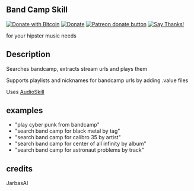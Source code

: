 ## Band Camp Skill
[![Donate with Bitcoin](https://en.cryptobadges.io/badge/micro/1QJNhKM8tVv62XSUrST2vnaMXh5ADSyYP8)](https://en.cryptobadges.io/donate/1QJNhKM8tVv62XSUrST2vnaMXh5ADSyYP8)
[![Donate](https://img.shields.io/badge/Donate-PayPal-green.svg)](https://paypal.me/jarbasai)
<span class="badge-patreon"><a href="https://www.patreon.com/jarbasAI" title="Donate to this project using Patreon"><img src="https://img.shields.io/badge/patreon-donate-yellow.svg" alt="Patreon donate button" /></a></span>
[![Say Thanks!](https://img.shields.io/badge/Say%20Thanks-!-1EAEDB.svg)](https://saythanks.io/to/JarbasAl)

for your hipster music needs

## Description

Searches bandcamp, extracts stream urls and plays them

Supports playlists and nicknames for bandcamp urls by adding .value files

Uses [AudioSkill](https://github.com/JarbasAl/mycroft_jarbas_utils/blob/master/mycroft_jarbas_utils/skills/audio.md)

## examples

* "play cyber punk from bandcamp"
* "search band camp for black metal by tag"
* "search band camp for calibro 35 by artist"
* "search band camp for center of all infinity by album"
* "search band camp for astronaut problems by track"

## credits

JarbasAI

